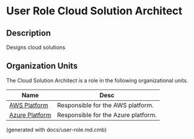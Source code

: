 # User Role Cloud Solution Architect

## Description
Designs cloud solutions

## Organization Units
The Cloud Solution Architect is a role in the following organizational units.

| Name | Desc |
|---|---|
| [AWS Platform](../../mybank/it-management/aws-unit.md) | Responsible for the AWS platform. |
| [Azure Platform](../../mybank/it-management/azure-unit.md) | Responsible for the Azure platform. |


(generated with docs/user-role.md.cmb)
